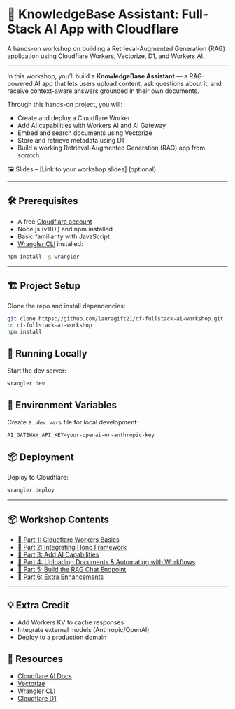 # 🧠 KnowledgeBase Assistant: Full-Stack AI App with Cloudflare

A hands-on workshop on building a Retrieval-Augmented Generation (RAG) application using Cloudflare Workers, Vectorize, D1, and Workers AI.

---

In this workshop, you’ll build a **KnowledgeBase Assistant** — a RAG-powered AI app that lets users upload content, ask questions about it, and receive context-aware answers grounded in their own documents.

Through this hands-on project, you will:

- Create and deploy a Cloudflare Worker
- Add AI capabilities with Workers AI and AI Gateway
- Embed and search documents using Vectorize
- Store and retrieve metadata using D1
- Build a working Retrieval-Augmented Generation (RAG) app from scratch

🖼️ Slides – [Link to your workshop slides] (optional)

---

## 🛠️ Prerequisites

- A free [Cloudflare account](https://dash.cloudflare.com/sign-up)
- Node.js (v18+) and npm installed
- Basic familiarity with JavaScript
- [Wrangler CLI](https://developers.cloudflare.com/workers/wrangler/) installed:

```bash
npm install -g wrangler
```

---

## 🏗️ Project Setup

Clone the repo and install dependencies:

```bash
git clone https://github.com/lauragift21/cf-fullstack-ai-workshop.git
cd cf-fullstack-ai-workshop
npm install
```

## 🚀 Running Locally

Start the dev server:

```bash
wrangler dev
```

## 🔐 Environment Variables

Create a `.dev.vars` file for local development:

```env
AI_GATEWAY_API_KEY=your-openai-or-anthropic-key
```

## 📦 Deployment

Deploy to Cloudflare:

```bash
wrangler deploy
```

---

## 📦 Workshop Contents

- [🧱 Part 1: Cloudflare Workers Basics](./part-1.md)
- [🔗 Part 2: Integrating Hono Framework](./part-2.md)
- [🧠 Part 3: Add AI Capabilities](./part-3.md)
- [📄 Part 4: Uploading Documents & Automating with Workflows](./part-4.md)
- [💬 Part 5: Build the RAG Chat Endpoint](./part-5.md)
- [🚀 Part 6: Extra Enhancements](./part-6.md)

---

## 💡 Extra Credit

- Add Workers KV to cache responses
- Integrate external models (Anthropic/OpenAI)
- Deploy to a production domain

## 🧭 Resources

- [Cloudflare AI Docs](https://developers.cloudflare.com/workers-ai/)
- [Vectorize](https://developers.cloudflare.com/vectorize/)
- [Wrangler CLI](https://developers.cloudflare.com/workers/wrangler/)
- [Cloudflare D1](https://developers.cloudflare.com/d1/)
